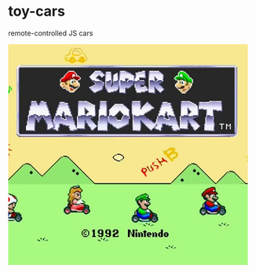 # toy-cars
remote-controlled JS cars

![toy-cars](https://github.com/Muzietto/toy-cars/blob/master/img/toycars.jpg)


